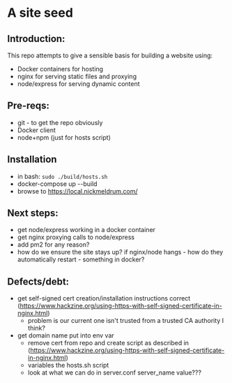 # A site seed

## Introduction:

This repo attempts to give a sensible basis for building a website using:

 * Docker containers for hosting
 * nginx for serving static files and proxying
 * node/express for serving dynamic content

## Pre-reqs:
 * git - to get the repo obviously
 * Docker client
 * node+npm (just for hosts script)

## Installation
 * in bash: `sudo ./build/hosts.sh`
 * docker-compose up --build
 * browse to https://local.nickmeldrum.com/

## Next steps:
 * get node/express working in a docker container
 * get nginx proxying calls to node/express
 * add pm2 for any reason?
 * how do we ensure the site stays up? if nginx/node hangs - how do they automatically restart - something in docker?

## Defects/debt:
 * get self-signed cert creation/installation instructions correct (https://www.hackzine.org/using-https-with-self-signed-certificate-in-nginx.html)
   * problem is our current one isn't trusted from a trusted CA authority I think?
 * get domain name put into env var
   * remove cert from repo and create script as described in (https://www.hackzine.org/using-https-with-self-signed-certificate-in-nginx.html)
   * variables the hosts.sh script
   * look at what we can do in server.conf server_name value??? 
